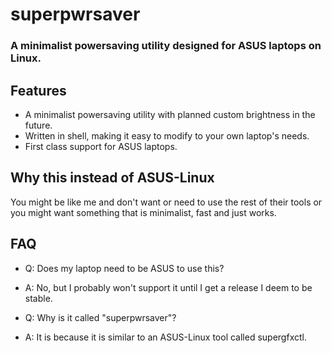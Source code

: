 # superpwrsaver
### A minimalist powersaving utility designed for ASUS laptops on Linux.

## Features 
- A minimalist powersaving utility with planned custom brightness in the future.
- Written in shell, making it easy to modify to your own laptop's needs.
- First class support for ASUS laptops.

## Why this instead of ASUS-Linux
You might be like me and don't want or need to use the rest of their tools
or you might want something that is minimalist, fast and just works.

## FAQ

- Q: Does my laptop need to be ASUS to use this? 
- A: No, but I probably won't support it until I get a release I deem to be stable.

- Q: Why is it called "superpwrsaver"? 
- A: It is because it is similar to an ASUS-Linux tool called supergfxctl.
